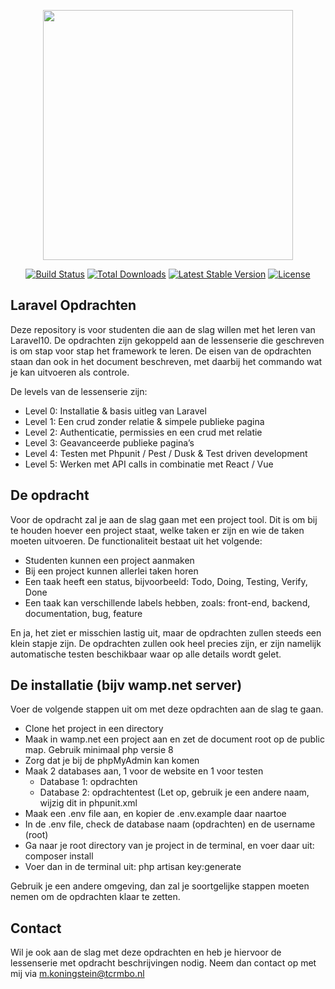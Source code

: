<p align="center"><a href="https://laravel.com" target="_blank"><img src="https://raw.githubusercontent.com/laravel/art/master/logo-lockup/5%20SVG/2%20CMYK/1%20Full%20Color/laravel-logolockup-cmyk-red.svg" width="400"></a></p>

<p align="center">
<a href="https://travis-ci.org/laravel/framework"><img src="https://travis-ci.org/laravel/framework.svg" alt="Build Status"></a>
<a href="https://packagist.org/packages/laravel/framework"><img src="https://img.shields.io/packagist/dt/laravel/framework" alt="Total Downloads"></a>
<a href="https://packagist.org/packages/laravel/framework"><img src="https://img.shields.io/packagist/v/laravel/framework" alt="Latest Stable Version"></a>
<a href="https://packagist.org/packages/laravel/framework"><img src="https://img.shields.io/packagist/l/laravel/framework" alt="License"></a>
</p>

## Laravel Opdrachten

Deze repository is voor studenten die aan de slag willen met het leren van Laravel10. De opdrachten zijn gekoppeld aan de lessenserie die
geschreven is om stap voor stap het framework te leren. De eisen van de opdrachten staan dan ook in het document beschreven, met daarbij
het commando wat je kan uitvoeren als controle.

De levels van de lessenserie zijn:
<ul>
    <li>Level 0: Installatie & basis uitleg van Laravel</li>
    <li>Level 1: Een crud zonder relatie & simpele publieke pagina</li>
    <li>Level 2: Authenticatie, permissies en een crud met relatie</li>
    <li>Level 3: Geavanceerde publieke pagina’s</li>
    <li>Level 4: Testen met Phpunit / Pest / Dusk & Test driven development</li>
    <li>Level 5: Werken met API calls in combinatie met React / Vue</li>
</ul>

## De opdracht

Voor de opdracht zal je aan de slag gaan met een project tool. Dit is om bij te houden hoever een project staat, welke taken er zijn en
wie de taken moeten uitvoeren. De functionaliteit bestaat uit het volgende:

<ul>
<li>Studenten kunnen een project aanmaken</li>
<li>Bij een project kunnen allerlei taken horen</li>
<li>Een taak heeft een status, bijvoorbeeld: Todo, Doing, Testing, Verify, Done</li>
<li>Een taak kan verschillende labels hebben, zoals: front-end, backend, documentation, bug, feature</li>
</ul>

En ja, het ziet er misschien lastig uit, maar de opdrachten zullen steeds een klein stapje zijn. De opdrachten zullen ook heel precies zijn,
er zijn namelijk automatische testen beschikbaar waar op alle details wordt gelet.

## De installatie (bijv wamp.net server)
Voer de volgende stappen uit om met deze opdrachten aan de slag te gaan.
<ul>
    <li>Clone het project in een directory</li>
    <li>Maak in wamp.net een project aan en zet de document root op de public map. Gebruik minimaal php versie 8</li>
    <li>Zorg dat je bij de phpMyAdmin kan komen</li>
    <li>Maak 2 databases aan, 1 voor de website en 1 voor testen
        <ul>
            <li>Database 1: opdrachten</li>
            <li>Database 2: opdrachtentest (Let op, gebruik je een andere naam, wijzig dit in phpunit.xml</li>
        </ul>
    </li>
    <li>Maak een .env file aan, en kopier de .env.example daar naartoe</li>
    <li>In de .env file, check de database naam (opdrachten) en de username (root)</li>
    <li>Ga naar je root directory van je project in de terminal, en voer daar uit: composer install</li>
    <li>Voer dan in de terminal uit: php artisan key:generate</li>
</ul>

Gebruik je een andere omgeving, dan zal je soortgelijke stappen moeten nemen om de opdrachten klaar te zetten.

## Contact
Wil je ook aan de slag met deze opdrachten en heb je hiervoor de lessenserie met opdracht beschrijvingen nodig. Neem dan contact op met mij via m.koningstein@tcrmbo.nl 
